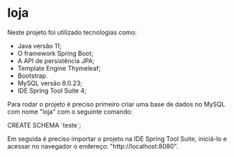 # loja

Neste projeto foi utilizado tecnologias como:
- Java versão 11;
- O framework Spring Boot; 
- A API de persistência JPA;
- Template Engine Thymeleaf;
- Bootstrap.
- MySQL versão 8.0.23;
- IDE Spring Tool Suite 4;

Para rodar o projeto é preciso primeiro criar uma base de dados no MySQL com nome "loja" com o seguinte comando: 

CREATE SCHEMA ´teste´;

Em seguida é preciso importar o projeto na IDE Spring Tool Suite, iniciá-lo e acessar no navegador o endereço: "http://localhost:8080".

